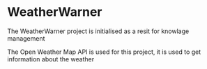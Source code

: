 # WeatherWarner
The WeatherWarner project is initialised as a resit for knowlage management

The Open Weather Map API is used for this project, it is used to get information about the weather
